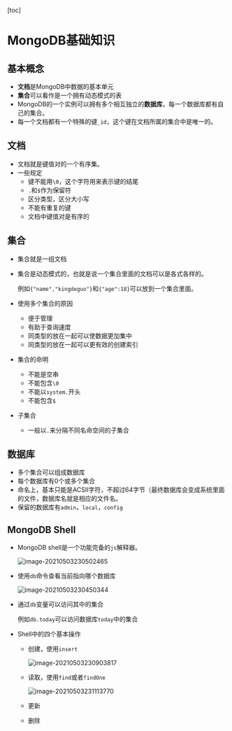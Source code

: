 [toc]

# MongoDB基础知识

## 基本概念

- **文档**是MongoDB中数据的基本单元
- **集合**可以看作是一个拥有动态模式的表
- MongoDB的一个实例可以拥有多个相互独立的**数据库**，每一个数据库都有自己的集合。
- 每一个文档都有一个特殊的键`_id`，这个键在文档所属的集合中是唯一的。



## 文档

- 文档就是键值对的一个有序集。
- 一些规定
  - 键不能用`\0`，这个字符用来表示键的结尾
  - `.`和`$`作为保留符
  - 区分类型，区分大小写
  - 不能有重复的键
  - 文档中键值对是有序的

## 集合

- 集合就是一组文档

- 集合是动态模式的，也就是说一个集合里面的文档可以是各式各样的。

  例如`{"name","kingdeguo"}`和`{"age":18}`可以放到一个集合里面。

- 使用多个集合的原因

  - 便于管理
  - 有助于查询速度
  - 同类型的放在一起可以使数据更加集中
  - 同类型的放在一起可以更有效的创建索引

- 集合的命明

  - 不能是空串
  - 不能包含`\0`
  - 不能以`system.`开头
  - 不能包含`$`

- 子集合

  - 一般以`.`来分隔不同名命空间的子集合



## 数据库

- 多个集合可以组成数据库
- 每个数据库有0个或多个集合
- 命名上，基本只能是ACSII字符，不超过64字节（最终数据库会变成系统里面的文件，数据库名就是相应的文件名。
- 保留的数据库有`admin`，`local`，`config`



## MongoDB Shell

- MongoDB shell是一个功能完备的`js`解释器。

  ![image-20210503230502465](https://raw.githubusercontent.com/KingdeGuo/myPictureBed/main/img_upload202105/03/230918-681150.png)

- 使用`db`命令查看当前指向哪个数据库

  ![image-20210503230450344](https://raw.githubusercontent.com/KingdeGuo/myPictureBed/main/img_upload202105/03/230915-434900.png)

- 通过`db`变量可以访问其中的集合

  例如`db.today`可以访问数据库`today`中的集合

- Shell中的四个基本操作

  - 创建，使用`insert`

    ![image-20210503230903817](https://raw.githubusercontent.com/KingdeGuo/myPictureBed/main/img_upload202105/03/230911-931921.png)

  - 读取，使用`find`或者`findOne`

    ![image-20210503231113770](https://raw.githubusercontent.com/KingdeGuo/myPictureBed/main/img_upload202105/03/231115-667396.png)

  - 更新

  - 删除